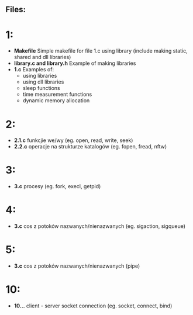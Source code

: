 ## Files:
# 1:
* **Makefile** Simple makefile for file 1.c using library (include making static, shared and dll libraries)
* **library.c and library.h** Example of making libraries
* **1.c** Examples of:
  - using libraries
  - using dll libraries
  - sleep functions
  - time measurement functions
  - dynamic memory allocation
# 2:
* **2.1.c** funkcjie we/wy (eg. open, read, write, seek)
* **2.2.c** operacje na strukturze katalogów (eg. fopen, fread, nftw)
# 3:
* **3.c** procesy (eg. fork, execl, getpid)
# 4:
* **3.c** cos z potoków nazwanych/nienazwanych (eg. sigaction, sigqueue)
# 5:
* **3.c** cos z potoków nazwanych/nienazwanych (pipe)
# 10:
* **10...** client - server socket connection (eg. socket, connect, bind)
